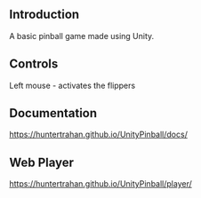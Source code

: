 ## Introduction
A basic pinball game made using Unity.

## Controls
Left mouse - activates the flippers

## Documentation
https://huntertrahan.github.io/UnityPinball/docs/

## Web Player
https://huntertrahan.github.io/UnityPinball/player/

